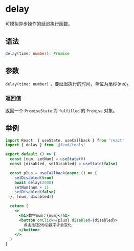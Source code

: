 # delay

可模拟异步操作的延迟执行函数。

## 语法

```ts
delay(time: number): Promise
```

## 参数

`delay(time: number)` ，要延迟执行的时间，单位为毫秒(ms)。

### 返回值

返回一个 `PromiseState` 为 `fulfilled` 的 `Promise` 对象。

## 举例

```jsx
import React, { useState, useCallback } from 'react'
import { delay } from '@fexd/tools'

export default () => {
  const [num, setNum] = useState(0)
  const [disabled, setDisabled] = useState(false)

  const plus = useCallback(async () => {
    setDisabled(true)
    await delay(2000)
    setNum(num + 1)
    setDisabled(false)
  }, [num, disabled])

  return (
    <>
      <h1>数字num：{num}</h1>
      <button onClick={plus} disabled={disabled}>
        点击按钮2秒后数字才会变化
      </button>
    </>
  )
}
```
